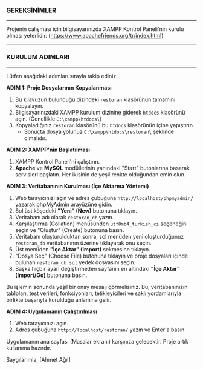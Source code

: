 
### GEREKSİNİMLER
---
Projenin çalışması için bilgisayarınızda XAMPP Kontrol Paneli'nin kurulu olması yeterlidir.
(https://www.apachefriends.org/tr/index.html)


---
### KURULUM ADIMLARI
---

Lütfen aşağıdaki adımları sırayla takip ediniz.

**ADIM 1: Proje Dosyalarının Kopyalanması**

1.  Bu kılavuzun bulunduğu dizindeki `restoran` klasörünün tamamını kopyalayın.
2.  Bilgisayarınızdaki XAMPP kurulum dizinine giderek `htdocs` klasörünü açın. (Genellikle `C:\xampp\htdocs\`)
3.  Kopyaladığınız `restoran` klasörünü bu `htdocs` klasörünün içine yapıştırın.
    *   Sonuçta dosya yolunuz `C:\xampp\htdocs\restoran\` şeklinde olmalıdır.


**ADIM 2: XAMPP'nin Başlatılması**

1.  XAMPP Kontrol Paneli'ni çalıştırın.
2.  **Apache** ve **MySQL** modüllerinin yanındaki "Start" butonlarına basarak servisleri başlatın. Her ikisinin de yeşil renkte olduğundan emin olun.


**ADIM 3: Veritabanının Kurulması (İçe Aktarma Yöntemi)**

1.  Web tarayıcınızı açın ve adres çubuğuna `http://localhost/phpmyadmin/` yazarak phpMyAdmin arayüzüne gidin.
2.  Sol üst köşedeki **"Yeni" (New)** butonuna tıklayın.
3.  Veritabanı adı olarak `restoran_db` yazın.
4.  Karşılaştırma (Collation) menüsünden `utf8mb4_turkish_ci` seçeneğini seçin ve "Oluştur" (Create) butonuna basın.
5.  Veritabanı oluşturulduktan sonra, sol menüden yeni oluşturduğunuz `restoran_db` veritabanının üzerine tıklayarak onu seçin.
6.  Üst menüden **"İçe Aktar" (Import)** sekmesine tıklayın.
7.  "Dosya Seç" (Choose File) butonuna tıklayın ve proje dosyaları içinde bulunan `restoran_db.sql` yedek dosyasını seçin.
8.  Başka hiçbir ayarı değiştirmeden sayfanın en altındaki **"İçe Aktar" (Import/Go)** butonuna basın.


Bu işlemin sonunda yeşil bir onay mesajı görmelisiniz. Bu, veritabanınızın tabloları, test verileri, fonksiyonları, tetikleyicileri ve saklı yordamlarıyla birlikte başarıyla kurulduğu anlamına gelir.


**ADIM 4: Uygulamanın Çalıştırılması**

1.  Web tarayıcınızı açın.
2.  Adres çubuğuna `http://localhost/restoran/` yazın ve Enter'a basın.

Uygulamanın ana sayfası (Masalar ekranı) karşınıza gelecektir. Proje artık kullanıma hazırdır.

Saygılarımla,
[Ahmet Ağıl]
